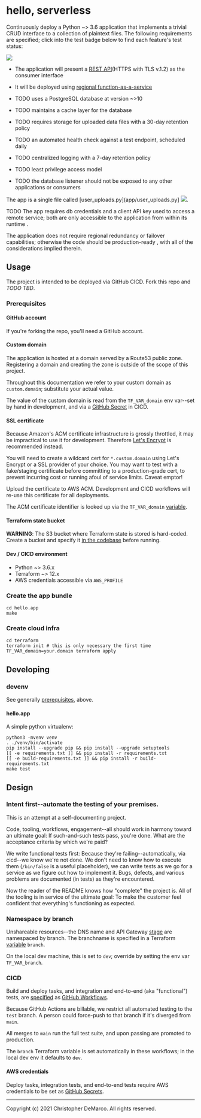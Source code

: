 # hello, serverless

Continuously deploy a Python ~> 3.6 application that implements a
trivial CRUD interface to a collection of plaintext files. The
following requirements are specified; click into the test badge below
to find each feature's test status:

[![](https://github.com/christopher-demarco/hello-serverless/actions/workflows/functional-tests.yml/badge.svg)](https://github.com/christopher-demarco/hello-serverless/actions/workflows/functional-tests.yml)

- The application will present a [REST API](terraform/api-gateway.tf)(HTTPS with TLS v.1.2) as the consumer interface

- It will be deployed using [regional function-as-a-service](terraform/lambda.tf)

- TODO uses a PostgreSQL database at version ~>10

- TODO maintains a cache layer for the database

- TODO requires storage for uploaded data files with a 30-day retention policy

- TODO an automated health check against a test endpoint, scheduled daily

- TODO centralized logging with a 7-day retention policy

- TODO least privilege access model

- TODO the database listener should not be exposed to any other applications or consumers


The app is a single file called [user_uploads.py](app/user_uploads.py]
[![](https://github.com/christopher-demarco/hello-serverless/actions/workflows/unit-tests.yml/badge.svg)](app/hello_test.py).

TODO The app requires db credentials and a client API key used to
access a remote service; both are only accessible to the application
from within its runtime 
.

The application does not require regional redundancy or failover
capabilities; otherwise the code should be production-ready , with all
of the considerations implied therein.



## Usage

The project is intended to be deployed via GitHub CICD. Fork this
repo and *TODO TBD*.


### Prerequisites

#### GitHub account

If you're forking the repo, you'll need a GitHub account.


#### Custom domain

The application is hosted at a domain served by a Route53 public zone.
Registering a domain and creating the zone is outside of the scope of
this project.

Throughout this documentation we refer to your custom domain as
`custom.domain`; substitute your actual value.

The value of the custom domain is read from the `TF_VAR_domain` env
var--set by hand in development, and via a [GitHub
Secret](https://docs.github.com/en/actions/reference/encrypted-secrets)
in CICD.


#### SSL certificate

Because Amazon's ACM certificate infrastructure is grossly throttled,
it may be impractical to use it for development. Therefore [Let's
Encrypt](https://letsencrypt.org) is recommended instead.

You will need to create a wildcard cert for `*.custom.domain` using
Let's Encrypt or a SSL provider of your choice. You may want to test
with a fake/staging certificate before committing to a
production-grade cert, to prevent incurring cost or running afoul of
service limits. Caveat emptor!

Upload the certificate to AWS ACM. Development and CICD workflows will
re-use this certificate for all deployments.

The ACM certificate identifier is looked up via the `TF_VAR_domain`
[variable](#Custom-domain).


#### Terraform state bucket

**WARNING**: The S3 bucket where Terraform state is stored is hard-coded.
Create a bucket and specify it [in the codebase](terraform/aws.tf)
before running.


#### Dev / CICD environment

  - Python ~> 3.6.x
  - Terraform ~> 12.x
  - AWS credentials accessible via `AWS_PROFILE`
  


### Create the app bundle

```
cd hello.app
make
```


### Create cloud infra

```
cd terraform
terraform init # this is only necessary the first time
TF_VAR_domain=your.domain terraform apply
```

## Developing

### devenv

See generally [prerequisites](#prerequisites), above.


#### hello.app

A simple python virtualenv: 

```
python3 -mvenv venv
. ./venv/bin/activate
pip install --upgrade pip && pip install --upgrade setuptools
[[ -e requirements.txt ]] && pip install -r requirements.txt
[[ -e build-requirements.txt ]] && pip install -r build-requirements.txt
make test
```

## Design

### Intent first--automate the testing of your premises.

This is an attempt at a self-documenting project.

Code, tooling, workflows, engagement--all should work in harmony
toward an ultimate goal: If such-and-such tests pass, you're done.
What are the acceptance criteria by which we're paid? 

We write functional tests first: Because they're
failing--automatically, via cicd--we know we're not done. We don't
need to know how to execute them (`/bin/false` is a useful
placeholder), we can write tests as we go for a service as we figure
out how to implement it. Bugs, defects, and various problems are
documented (in tests) as they're encountered.

Now the reader of the README knows how "complete" the project is. All
of the tooling is in service of the ultimate goal: To make the
customer feel confident that everything's functioning as expected.


### Namespace by branch

Unshareable resources--the DNS name and API Gateway
[stage](https://docs.aws.amazon.com/apigateway/latest/developerguide/how-to-deploy-api.html)
are namespaced by branch. The branchname is specified in a Terraform
[variable](terraform/vars.tf) `branch`. 

On the local dev machine, this is set to `dev`; override by setting
the env var `TF_VAR_branch`.


### CICD

Build and deploy tasks, and integration and end-to-end (aka
"functional") tests, are [specified](.github/workflows) as [GitHub
Workflows](https://docs.github.com/en/actions/learn-github-actions).

Because GitHub Actions are billable, we restrict all automated testing
to the `test` branch. A person could force-push to that branch if it's
diverged from `main`.

All merges to `main` run the full test suite, and upon passing are
promoted to production.

The `branch` Terraform variable is set automatically in these
workflows; in the local dev env it defaults to `dev`.

#### AWS credentials

Deploy tasks, integration tests, and end-to-end tests require AWS
credentials to be set as [GitHub
Secrets](https://docs.github.com/en/actions/reference/encrypted-secrets).

-----
Copyright (c) 2021 Christopher DeMarco. All rights reserved.
